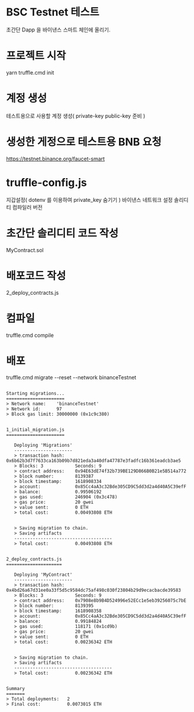# BSC Testnet 테스트
초간단 Dapp 을 바이낸스 스마트 체인에 올리기.

# 프로젝트 시작
yarn 
truffle.cmd init

# 계정 생성
테스트용으로 사용할 계정 생성( private-key public-key 준비 )

# 생성한 게정으로 테스트용 BNB 요청
https://testnet.binance.org/faucet-smart

# truffle-config.js
지갑설정( dotenv 를 이용하여 private_key 숨기기 )
바이낸스 네트워크 설정
솔리디티 컴파일러 버전

# 초간단 솔리디티 코드 작성
MyContract.sol

# 배포코드 작성
2_deploy_contracts.js

# 컴파일
truffle.cmd compile

# 배포
truffle.cmd migrate --reset --network binanceTestnet

```

Starting migrations...
======================
> Network name:    'binanceTestnet'
> Network id:      97
> Block gas limit: 30000000 (0x1c9c380)


1_initial_migration.js
======================

   Deploying 'Migrations'
   ----------------------
   > transaction hash:    0x6b62b3d7f7633ca163b09b7d821eda3a40dfa47787e3fadfc16b361eadcb3ae5
   > Blocks: 3            Seconds: 9
   > contract address:    0x94E63dE74f32b739BE129D866B0B21e5B514a772
   > block number:        8139387
   > block timestamp:     1618908334
   > account:             0x85Cc4aA3c32Bde305CD9C5dd3d2a4d40A5C39efF
   > balance:             0.99506192
   > gas used:            246904 (0x3c478)
   > gas price:           20 gwei
   > value sent:          0 ETH
   > total cost:          0.00493808 ETH


   > Saving migration to chain.
   > Saving artifacts
   -------------------------------------
   > Total cost:          0.00493808 ETH


2_deploy_contracts.js
=====================

   Deploying 'MyContract'
   ----------------------
   > transaction hash:    0x4bd26a67d31ee0a33f5d5c9584dc75af498c030f23804b29d9ecacbacde39583
   > Blocks: 3            Seconds: 9
   > contract address:    0x7908e8b9B4D524996e52ECc1e5eb39256075c7bE
   > block number:        8139395
   > block timestamp:     1618908358
   > account:             0x85Cc4aA3c32Bde305CD9C5dd3d2a4d40A5C39efF
   > balance:             0.99184824
   > gas used:            118171 (0x1cd9b)
   > gas price:           20 gwei
   > value sent:          0 ETH
   > total cost:          0.00236342 ETH


   > Saving migration to chain.
   > Saving artifacts
   -------------------------------------
   > Total cost:          0.00236342 ETH


Summary
=======
> Total deployments:   2
> Final cost:          0.0073015 ETH

```